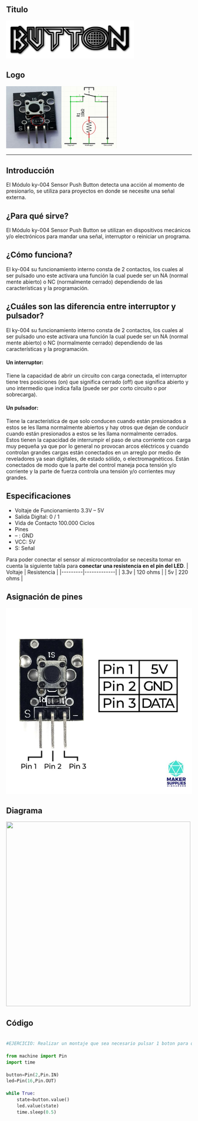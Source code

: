 ## Titulo
![](Titulobutton.png)

## Logo
<img src="logobutton.jpg" width="300">

___
## Introducción
El Módulo ky-004 Sensor Push Button detecta una acción al momento de presionarlo, se utiliza para proyectos en donde se necesite una señal externa.

## ¿Para qué sirve?
El Módulo ky-004 Sensor Push Button se utilizan en dispositivos mecánicos y/o electrónicos  para mandar una señal, interruptor o reiniciar un programa.

## ¿Cómo funciona?
El ky-004 su funcionamiento interno consta de 2 contactos, los cuales al ser pulsado uno este activara una función la cual puede ser un NA (normal mente abierto) o NC (normalmente cerrado) dependiendo de las características y la programación.

## ¿Cuáles son las diferencia entre interruptor  y pulsador?
El ky-004 su funcionamiento interno consta de 2 contactos, los cuales al ser pulsado uno este activara una función la cual puede ser un NA (normal mente abierto) o NC (normalmente cerrado) dependiendo de las características y la programación.

#### Un interruptor: 
Tiene la capacidad de abrir un circuito con carga conectada, el interruptor tiene tres posiciones (on) que significa cerrado (off) que significa abierto y uno intermedio que indica falla (puede ser por corto circuito o por sobrecarga).

#### Un pulsador:
Tiene la característica de que solo conducen cuando están presionados a estos se les llama normalmente abiertos y hay otros que dejan de conducir cuando están presionados a estos se les llama normalmente cerrados. Estos tienen la capacidad de interrumpir el paso de una corriente con carga muy pequeña ya que por lo general no provocan arcos eléctricos y cuando controlan grandes cargas están conectados en un arreglo por medio de reveladores ya sean digitales, de estado sólido, o electromagnéticos. Están conectados de modo que la parte del control maneja poca tensión y/o corriente y la parte de fuerza controla una tensión y/o corrientes muy grandes.

## Especificaciones
- Voltaje de Funcionamiento 3.3V – 5V
- Salida Digital: 0 / 1
- Vida de Contacto 100.000 Ciclos
- Pines
- – : GND
- VCC: 5V
- S: Señal

Para poder conectar el sensor al microcontrolador se necesita tomar en cuenta la siguiente tabla para **conectar una resistencia en el pin del LED**.
| Voltaje | Resistencia |
|---------|-------------|
| 3.3v    | 120 ohms    |
| 5v      | 220 ohms    |

## Asignación de pines
![](pinesbutton.jpg)

## Diagrama
<img src="diagrama.png" width="500" height="500">

## Código
```python

#EJERCICIO: Realizar un montaje que sea necesario pulsar 1 boton para que se encienda el led. - Medina Beltran Carlos Alberto 18212216

from machine import Pin
import time

button=Pin(2,Pin.IN)
led=Pin(16,Pin.OUT)

while True:
    state=button.value()
    led.value(state)
    time.sleep(0.5)
```
